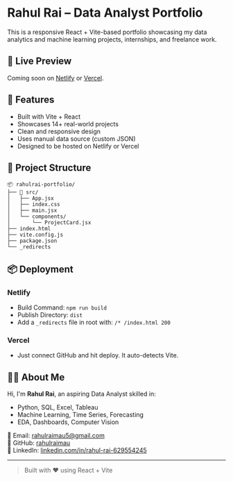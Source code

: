 # Rahul Rai – Data Analyst Portfolio

This is a responsive React + Vite-based portfolio showcasing my data analytics and machine learning projects, internships, and freelance work.

## 🚀 Live Preview

Coming soon on [Netlify](https://www.netlify.com/) or [Vercel](https://vercel.com/).

## 📂 Features

- Built with Vite + React
- Showcases 14+ real-world projects
- Clean and responsive design
- Uses manual data source (custom JSON)
- Designed to be hosted on Netlify or Vercel

## 📁 Project Structure

```
📦 rahulrai-portfolio/
├── 📁 src/
│   ├── App.jsx
│   ├── index.css
│   ├── main.jsx
│   └── components/
│       └── ProjectCard.jsx
├── index.html
├── vite.config.js
├── package.json
└── _redirects
```

## 📦 Deployment

### Netlify

- Build Command: `npm run build`
- Publish Directory: `dist`
- Add a `_redirects` file in root with: `/* /index.html 200`

### Vercel

- Just connect GitHub and hit deploy. It auto-detects Vite.

## 🧑‍💼 About Me

Hi, I'm **Rahul Rai**, an aspiring Data Analyst skilled in:
- Python, SQL, Excel, Tableau
- Machine Learning, Time Series, Forecasting
- EDA, Dashboards, Computer Vision

📧 Email: rahulraimau5@gmail.com  
🔗 GitHub: [rahulraimau](https://github.com/rahulraimau)  
🔗 LinkedIn: [linkedin.com/in/rahul-rai-629554245](https://linkedin.com/in/rahul-rai-629554245)

---

> Built with ❤️ using React + Vite